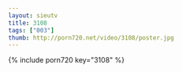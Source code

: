 ```yaml
--- 
layout: sieutv
title: 3108
tags: ["003"]
thumb: http://porn720.net/video/3108/poster.jpg
---
```

{% include porn720 key="3108" %} 
